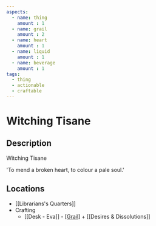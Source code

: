 ```yaml
---
aspects: 
  - name: thing
    amount : 1
  - name: grail
    amount : 2
  - name: heart
    amount : 1
  - name: liquid
    amount : 1
  - name: beverage
    amount : 1
tags:
  - thing
  - actionable
  - craftable
---
```


# Witching Tisane

## Description
Witching Tisane

'To mend a broken heart, to colour a pale soul.'
## Locations
- [[Librarians's Quarters]]
- Crafting
	- [[Desk - Eva]] - [[Grail]](5) + [[Desires & Dissolutions]]
